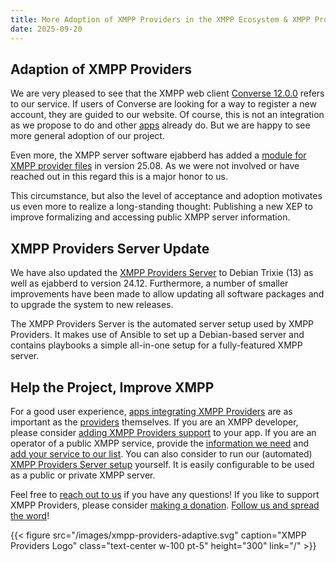 ```yaml
---
title: More Adoption of XMPP Providers in the XMPP Ecosystem & XMPP Providers Server Update
date: 2025-09-20
---
```


## Adaption of XMPP Providers

We are very pleased to see that the XMPP web client [Converse 12.0.0](https://github.com/conversejs/converse.js/releases/tag/v12.0.0) refers to our service.
If users of Converse are looking for a way to register a new account, they are guided to our website.
Of course, this is not an integration as we propose to do and other [apps](/apps/) already do.
But we are happy to see more general adoption of our project.

Even more, the XMPP server software ejabberd has added a [module for XMPP provider files](https://docs.ejabberd.im/admin/configuration/modules/#mod_providers) in version 25.08.
As we were not involved or have reached out in this regard this is a major honor to us.

This circumstance, but also the level of acceptance and adoption motivates us even more to realize a long-standing thought:
Publishing a new XEP to improve formalizing and accessing public XMPP server information.


## XMPP Providers Server Update

We have also updated the [XMPP Providers Server](https://invent.kde.org/melvo/xmpp-providers-server) to Debian Trixie (13) as well as ejabberd to version 24.12.
Furthermore, a number of smaller improvements have been made to allow updating all software packages and to upgrade the system to new releases.

The XMPP Providers Server is the automated server setup used by XMPP Providers.
It makes use of Ansible to set up a Debian-based server and contains playbooks a simple all-in-one setup for a fully-featured XMPP server.

## Help the Project, Improve XMPP

For a good user experience, [apps integrating XMPP Providers](/apps/) are as important as the [providers](/overview/) themselves.
If you are an XMPP developer, please consider [adding XMPP Providers support](https://invent.kde.org/melvo/xmpp-providers#usage) to your app.
If you are an operator of a public XMPP service, provide the [information we need](/faq/#where-do-we-have-the-providers-properties-from) and [add your service to our list](https://invent.kde.org/melvo/xmpp-providers/-/blob/master/CONTRIBUTING.md#providers).
You can also consider to run our (automated) [XMPP Providers Server setup](https://invent.kde.org/melvo/xmpp-providers-server) yourself.
It is easily configurable to be used as a public or private XMPP server.

Feel free to [reach out to us](/contact/) if you have any questions!
If you like to support XMPP Providers, please consider [making a donation](https://liberapay.com/xmpp_providers).
[Follow us and spread the word](https://fosstodon.org/@xmpp_providers)!

{{< figure src="/images/xmpp-providers-adaptive.svg" caption="XMPP Providers Logo" class="text-center w-100 pt-5" height="300" link="/" >}}
